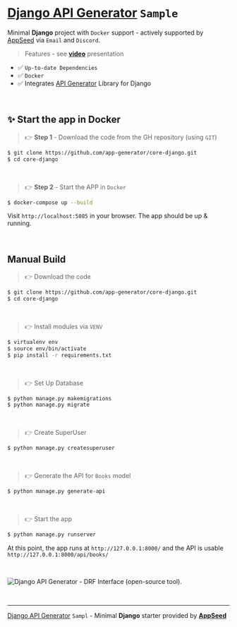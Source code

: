# [Django API Generator](https://github.com/app-generator/django-api-generator) `Sample`

Minimal **Django** project with `Docker` support - actively supported by [AppSeed](https://appseed.us/) via `Email` and `Discord`.

> Features - see **[video](https://www.youtube.com/watch?v=fkjvhFejEv8)** presentation

- ✅ `Up-to-date Dependencies`
- ✅ `Docker`
- ✅ Integrates [API Generator](https://github.com/app-generator/django-api-generator) Library for Django

<br />

## ✨ Start the app in Docker

> 👉 **Step 1** - Download the code from the GH repository (using `GIT`) 

```bash
$ git clone https://github.com/app-generator/core-django.git
$ cd core-django
```

<br />

> 👉 **Step 2** - Start the APP in `Docker`

```bash
$ docker-compose up --build 
```

Visit `http://localhost:5085` in your browser. The app should be up & running.

<br />

## Manual Build 

> 👉 Download the code  

```bash
$ git clone https://github.com/app-generator/core-django.git
$ cd core-django
```

<br />

> 👉 Install modules via `VENV`  

```bash
$ virtualenv env
$ source env/bin/activate
$ pip install -r requirements.txt
```
<br />

> 👉 Set Up Database

```bash
$ python manage.py makemigrations
$ python manage.py migrate
```

<br />

> 👉 Create SuperUser

```bash
$ python manage.py createsuperuser
```

<br />

> 👉 Generate the API for `Books` model

```bash
$ python manage.py generate-api
```

<br />

> 👉 Start the app

```bash
$ python manage.py runserver
```

At this point, the app runs at `http://127.0.0.1:8000/` and the API is usable `http://127.0.0.1:8000/api/books/`

<br />

![Django API Generator - DRF Interface (open-source tool).](https://user-images.githubusercontent.com/51070104/197181145-f7458df7-23c3-4c14-bcb1-8e168882a104.jpg)

<br />

---
[Django API Generator](https://github.com/app-generator/django-api-generator) `Sampl` - Minimal **Django** starter provided by **[AppSeed](https://appseed.us/)**
